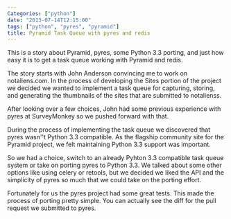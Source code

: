 ```yaml
---
Categories: ["python"]
date: "2013-07-14T12:15:00"
tags: ["python", "pyres", "pyramid"]
title: Pyramid Task Queue with pyres and redis
---
```


This is a story about Pyramid, pyres, some Python 3.3 porting, and just how easy it is to
get a task queue working with Pyramid and redis.

The story starts with John Anderson convincing me to work on notaliens.com. In the process of
developing the Sites portion of the project we decided we wanted to implement a task queue
for capturing, storing, and generating the thumbnails of the sites that are submitted
to notalienss.

After looking over a few choices, John had some previous experience with pyres at
SurveyMonkey so we pushed forward with that.

During the process of implementing the task queue we discovered that pyres wasn''t Python 3.3
compatible. As the flagship community site for the Pyramid project, we felt maintaining
Python 3.3 support was important.

So we had a choice, switch to an already Pyhton 3.3 compatible task queue
system or take on porting pyres to Python 3.3. We talked about some other options like
using celery or retools, but we decided we liked the API and the simplicity of pyres so much
that we could take on the porting effort.

Fortunately for us the pyres project had some great tests. This made the process of porting
pretty simple. You can actually see the diff for the pull request we submitted to pyres.


